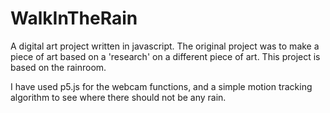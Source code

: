 # WalkInTheRain

A digital art project written in javascript. The original project was to make a piece of art based on a 'research' on a different piece of art. This project is based on the rainroom. 

I have used p5.js for the webcam functions, and a simple motion tracking algorithm to see where there should not be any rain.
